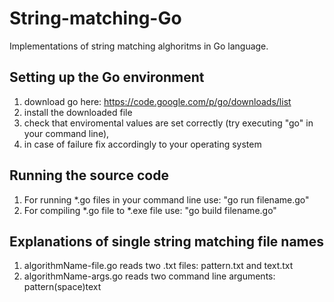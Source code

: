 String-matching-Go
==================
Implementations of string matching alghoritms in Go language.

Setting up the Go environment
-----------------------------
1. download go here: https://code.google.com/p/go/downloads/list
2. install the downloaded file
3. check that enviromental values are set correctly (try executing "go" in your command line), 
4. in case of failure fix accordingly to your operating system

Running the source code
-----------------------
1. For running *.go files in your command line use: "go run filename.go"
2. For compiling *.go file to *.exe file use: "go build filename.go"

Explanations of single string matching file names
-------------------------------------------------
1. algorithmName-file.go reads two .txt files: pattern.txt and text.txt
2. algorithmName-args.go reads two command line arguments: pattern(space)text
